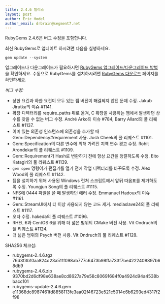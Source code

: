 ```yaml
---
title: 2.4.6 릴리스
layout: post
author: Eric Hodel
author_email: drbrain@segment7.net
---
```


RubyGems 2.4.6은 버그 수정을 포함합니다.

최신 RubyGems로 업데이트 하시려면 다음을 실행하세요.

    gem update --system

업그레이드나 다운그레이드가 필요하시면 [RubyGems 업그레이드/다운그레이드 방법][upgrading]을
확인하세요. 수동으로 RubyGems를 설치하시려면 [RubyGems 다운로드][download]
페이지를 확인하세요.

_버그 수정:_

* 상한 요건과 하한 요건이 모두 있는 젬 버전이 해결되지 않던 문제 수정. Jakub Jirutka의 이슈 #1141.
* 확장 디렉터리를 require_paths 뒤로 옮겨, C 확장을 사용하는 젬에서 발생하던 상수를 찾을 수 없는 버그 수정. André Arko의 이슈 #784, Barry Allard의 풀 리퀘스트 #1137.
* 이미 있는 의존성 인스턴스에 의존성을 추가할 때 Gem::Dependency#requirement 사용. Josh Cheek의 풀 리퀘스트 #1101.
* Gem::Specification의 다른 변수에 의해 가려진 지역 변수 경고 수정. Rohit Arondekar의 풀 리퀘스트 #1109.
* Gem::Requirement가 Hash로 변환하기 전에 항상 요건을 정렬하도록 수정. Eito Katagiri의 풀 리퀘스트 #1139.
* `gem open` 명령어가 편집기를 열기 전에 작업 디렉터리를 바꾸도록 수정. Alex Wood의 풀 리퀘스트 #1142.
* 젬을 설치하기 위해 사용된 Windows 런처 스크립트에서 앞뒤 따옴표를 제거하도록 수정. Youngjun Song의 풀 리퀘스트 #1115.
* NFS에 0444 파일을 쓸 때 발생하던 에러 수정. Emmanuel Hadoux의 이슈 #1161.
* Gem::StreamUI에서 더 이상 사용되지 않는 코드 제거. mediaslave24의 풀 리퀘스트 #1117.
* 오타 수정. hakeda의 풀 리퀘스트 #1096.
* RHEL 6과 CentOS 6을 위해 더 넓은 범위의 CMake 버전 사용. Vít Ondruch의 풀 리퀘스트 #1124.
* 더 넓은 범위의 Psych 버전 사용. Vít Ondruch의 풀 리퀘스트 #1128.


SHA256 체크섬:

* rubygems-2.4.6.tgz  
  76d3f3b10aa824d23a511f098ab777c6473b98ffa733f7be4222408897b68db9
* rubygems-2.4.6.zip  
  9370bd2d6df98e638ae8cd8627a79e58c80691684f0a4924d94a4538bbacc101
* rubygems-update-2.4.6.gem  
  e11368dc8987461fd8858113fe3aa02f46723e521c5014c6b6293ed4317f2f98


[download]: https://rubygems.org/pages/download
[upgrading]: http://rubygems.rubyforge.org/rubygems-update/UPGRADING_rdoc.html

